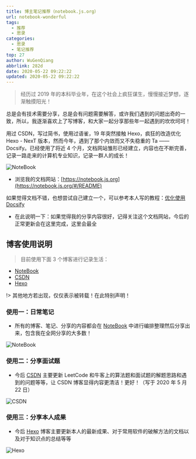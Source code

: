 ```yaml
---
title: 博主笔记推荐（notebook.js.org）
url: notebook-wonderful
tags:
  - 推荐
  - 思录
categories:
  - 思录
  - 笔记推荐
top: 27
author: WuGenQiang
abbrlink: 282d
date: 2020-05-22 09:22:22
updated: 2020-05-22 09:22:22
---
```


> 经历过 2019 年的本科毕业年，在这个社会上疯狂谋生，慢慢接近梦想，逐渐触摸阳光！

总是会有技术需要分享，总是会有问题需要解答，或许我们遇到的问题出奇的一致，所以，我逐渐喜欢上了写博客，和大家一起分享那些年一起遇到的坎坎坷坷！

用过 CSDN，写过简书，使用过语雀，19 年突然接触 Hexo，疯狂的改造优化 Hexo - NexT 版本，然而今年，遇到了那个内敛而又不失稳重的 Ta —— Docsify。已经使用了将近 4 个月，文档网站雏形已经建立，内容也在不断完善，记录一路走来的计算机专业知识，记录一群人的成长！

![NoteBook](https://gitee.com/wugenqiang/PictureBed/raw/master/NoteBook/20200522085248.png)

* 浏览我的文档网站：[https://notebook.js.org](https://notebook.js.org/#/README)

如果觉得文档不错，也想尝试自己建立一个，可以参考本人写的教程：[优化使用 Docsify](https://notebook.js.org/#/docsify/README)

* 在此说明一下：如果觉得我的分享内容很好，记得关注这个文档网站，今后的正常更新会在这里完成，这里会最全

## 博客使用说明

> 目前使用下面 3 个博客进行记录生活：

* [NoteBook](https://notebook.js.org/#/) 
* [CSDN](https://blog.csdn.net/wugenqiang)
* [Hexo](https://wugenqiang.github.io/)

!> 其他地方若出现，仅仅表示被转载！在此特别声明！

### 使用一：日常笔记

* 所有的博客、笔记、分享的内容都会在 [NoteBook](https://notebook.js.org/#/) 中进行编排整理然后分享出来，包含我在全网分享的大多数！

![NoteBook](https://gitee.com/wugenqiang/PictureBed/raw/master/NoteBook/20200522090348.png)

### 使用二：分享面试题

* 今后 [CSDN](https://blog.csdn.net/wugenqiang) 主要更新 LeetCode 和牛客上的算法题和面试题的解题思路和遇到的问题等等，让 CSDN 博客显得内容更清洁！更好！（写于 2020 年 5 月 22 日）

![CSDN](https://gitee.com/wugenqiang/PictureBed/raw/master/NoteBook/20200522090606.png)

### 使用三：分享本人成果

* 今后 [Hexo](https://wugenqiang.github.io/) 博客主要更新本人的最新成果、对于常用软件的破解方法的文档以及对于知识点的总结等等

![Hexo](https://gitee.com/wugenqiang/PictureBed/raw/master/NoteBook/20200522091223.png)